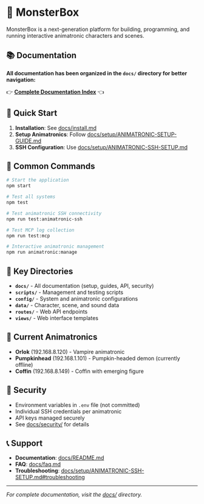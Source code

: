 # 🎃 MonsterBox

MonsterBox is a next-generation platform for building, programming, and running interactive animatronic characters and scenes.

## 📚 Documentation

**All documentation has been organized in the `docs/` directory for better navigation:**

👉 **[Complete Documentation Index](docs/README.md)** 👈

## 🚀 Quick Start

1. **Installation**: See [docs/install.md](docs/install.md)
2. **Setup Animatronics**: Follow [docs/setup/ANIMATRONIC-SETUP-GUIDE.md](docs/setup/ANIMATRONIC-SETUP-GUIDE.md)
3. **SSH Configuration**: Use [docs/setup/ANIMATRONIC-SSH-SETUP.md](docs/setup/ANIMATRONIC-SSH-SETUP.md)

## 🔧 Common Commands

```bash
# Start the application
npm start

# Test all systems
npm test

# Test animatronic SSH connectivity
npm run test:animatronic-ssh

# Test MCP log collection
npm run test:mcp

# Interactive animatronic management
npm run animatronic:manage
```

## 📁 Key Directories

- **`docs/`** - All documentation (setup, guides, API, security)
- **`scripts/`** - Management and testing scripts
- **`config/`** - System and animatronic configurations
- **`data/`** - Character, scene, and sound data
- **`routes/`** - Web API endpoints
- **`views/`** - Web interface templates

## 🎯 Current Animatronics

- **Orlok** (192.168.8.120) - Vampire animatronic
- **Pumpkinhead** (192.168.1.101) - Pumpkin-headed demon (currently offline)
- **Coffin** (192.168.8.149) - Coffin with emerging figure

## 🔐 Security

- Environment variables in `.env` file (not committed)
- Individual SSH credentials per animatronic
- API keys managed securely
- See [docs/security/](docs/security/) for details

## 📞 Support

- **Documentation**: [docs/README.md](docs/README.md)
- **FAQ**: [docs/faq.md](docs/faq.md)
- **Troubleshooting**: [docs/setup/ANIMATRONIC-SSH-SETUP.md#troubleshooting](docs/setup/ANIMATRONIC-SSH-SETUP.md#troubleshooting)

---

*For complete documentation, visit the [docs/](docs/) directory.*
